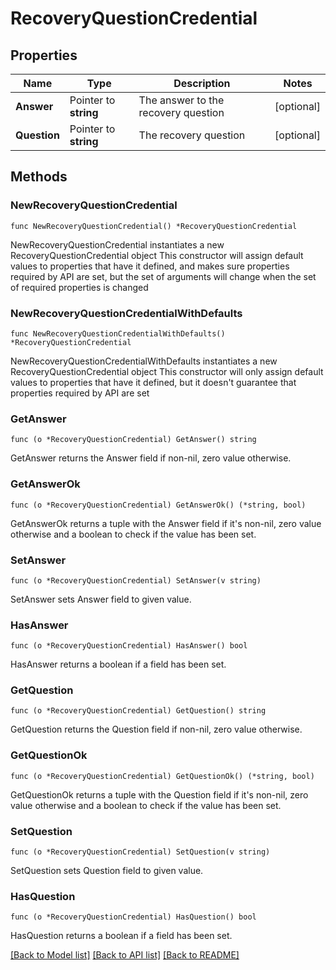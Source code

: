 # RecoveryQuestionCredential

## Properties

Name | Type | Description | Notes
------------ | ------------- | ------------- | -------------
**Answer** | Pointer to **string** | The answer to the recovery question | [optional] 
**Question** | Pointer to **string** | The recovery question | [optional] 

## Methods

### NewRecoveryQuestionCredential

`func NewRecoveryQuestionCredential() *RecoveryQuestionCredential`

NewRecoveryQuestionCredential instantiates a new RecoveryQuestionCredential object
This constructor will assign default values to properties that have it defined,
and makes sure properties required by API are set, but the set of arguments
will change when the set of required properties is changed

### NewRecoveryQuestionCredentialWithDefaults

`func NewRecoveryQuestionCredentialWithDefaults() *RecoveryQuestionCredential`

NewRecoveryQuestionCredentialWithDefaults instantiates a new RecoveryQuestionCredential object
This constructor will only assign default values to properties that have it defined,
but it doesn't guarantee that properties required by API are set

### GetAnswer

`func (o *RecoveryQuestionCredential) GetAnswer() string`

GetAnswer returns the Answer field if non-nil, zero value otherwise.

### GetAnswerOk

`func (o *RecoveryQuestionCredential) GetAnswerOk() (*string, bool)`

GetAnswerOk returns a tuple with the Answer field if it's non-nil, zero value otherwise
and a boolean to check if the value has been set.

### SetAnswer

`func (o *RecoveryQuestionCredential) SetAnswer(v string)`

SetAnswer sets Answer field to given value.

### HasAnswer

`func (o *RecoveryQuestionCredential) HasAnswer() bool`

HasAnswer returns a boolean if a field has been set.

### GetQuestion

`func (o *RecoveryQuestionCredential) GetQuestion() string`

GetQuestion returns the Question field if non-nil, zero value otherwise.

### GetQuestionOk

`func (o *RecoveryQuestionCredential) GetQuestionOk() (*string, bool)`

GetQuestionOk returns a tuple with the Question field if it's non-nil, zero value otherwise
and a boolean to check if the value has been set.

### SetQuestion

`func (o *RecoveryQuestionCredential) SetQuestion(v string)`

SetQuestion sets Question field to given value.

### HasQuestion

`func (o *RecoveryQuestionCredential) HasQuestion() bool`

HasQuestion returns a boolean if a field has been set.


[[Back to Model list]](../README.md#documentation-for-models) [[Back to API list]](../README.md#documentation-for-api-endpoints) [[Back to README]](../README.md)


